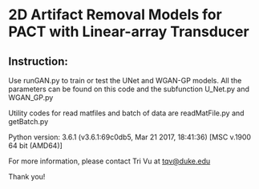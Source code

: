 # 2D Artifact Removal Models for PACT with Linear-array Transducer

## Instruction:

Use runGAN.py to train or test the UNet and WGAN-GP models. All the parameters can be found on this code and the subfunction U_Net.py
and WGAN_GP.py

Utility codes for read matfiles and batch of data are readMatFile.py and getBatch.py

Python version: 3.6.1 (v3.6.1:69c0db5, Mar 21 2017, 18:41:36) [MSC v.1900 64 bit (AMD64)]

For more information, please contact Tri Vu at tqv@duke.edu

Thank you!
